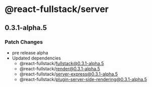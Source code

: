 # @react-fullstack/server

## 0.3.1-alpha.5

### Patch Changes

- pre release alpha
- Updated dependencies
  - @react-fullstack/fullstack@0.3.1-alpha.5
  - @react-fullstack/render@0.3.1-alpha.5
  - @react-fullstack/server-express@0.3.1-alpha.5
  - @react-fullstack/plugin-server-side-rendering@0.3.1-alpha.5

